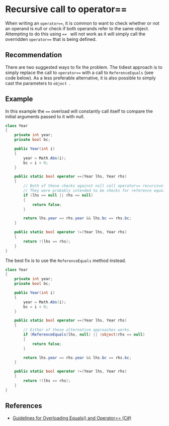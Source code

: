 # Recursive call to operator==
When writing an `operator==`, it is common to want to check whether or not an operand is null or check if both operands refer to the same object. Attempting to do this using `== ` will not work as it will simply call the overridden `operator==` that is being defined.


## Recommendation
There are two suggested ways to fix the problem. The tidiest approach is to simply replace the call to `operator==` with a call to `ReferenceEquals` (see code below). As a less preferable alternative, it is also possible to simply cast the parameters to `object `.


## Example
In this example the `==` overload will constantly call itself to compare the initial arguments passed to it with null.


```csharp
class Year
{
    private int year;
    private bool bc;

    public Year(int i)
    {
        year = Math.Abs(i);
        bc = i < 0;
    }

    public static bool operator ==(Year lhs, Year rhs)
    {
        // Both of these checks against null call operator== recursively.
        // They were probably intended to be checks for reference equality.
        if (lhs == null || rhs == null)
        {
            return false;
        }

        return lhs.year == rhs.year && lhs.bc == rhs.bc;
    }

    public static bool operator !=(Year lhs, Year rhs)
    {
        return !(lhs == rhs);
    }
}

```
The best fix is to use the `ReferenceEquals` method instead.


```csharp
class Year
{
    private int year;
    private bool bc;

    public Year(int i)
    {
        year = Math.Abs(i);
        bc = i < 0;
    }

    public static bool operator ==(Year lhs, Year rhs)
    {
        // Either of these alternative approaches works.
        if (ReferenceEquals(lhs, null) || (object)rhs == null)
        {
            return false;
        }

        return lhs.year == rhs.year && lhs.bc == rhs.bc;
    }

    public static bool operator !=(Year lhs, Year rhs)
    {
        return !(lhs == rhs);
    }
}

```

## References
* [Guidelines for Overloading Equals() and Operator== (C\#)](http://msdn.microsoft.com/en-us/library/ms173147%28VS.80%29.aspx)
